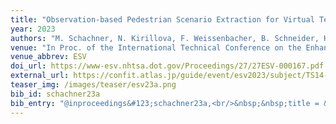 ```yaml
---
title: "Observation-based Pedestrian Scenario Extraction for Virtual Testing"
year: 2023
authors: "M. Schachner, N. Kirillova, F. Weissenbacher, B. Schneider, H. Possegger, H. Bischof, A. Aichberger, Z. F. Magosi, C. Klug"
venue: "In Proc. of the International Technical Conference on the Enhanced Safety of Vehicles"
venue_abbrev: ESV
doi_url: https://www-esv.nhtsa.dot.gov/Proceedings/27/27ESV-000167.pdf
external_url: https://confit.atlas.jp/guide/event/esv2023/subject/TS14-13/detail?lang=en
teaser_img: /images/teaser/esv23a.png
bib_id: schachner23a
bib_entry: "@inproceedings&#123;schachner23a,<br/>&nbsp;&nbsp;title = &#123;Observation-based Pedestrian Scenario Extraction for Virtual Testing&#125;,<br/>&nbsp;&nbsp;author = &#123;Schachner, Martin and Kirillova, Nadezda and Weissenbacher, Fabian and Schneider, Bernd and Possegger, Horst and Bischof, Horst and Aichberger, Arno and Magosi, Zoltan Ferenc and Klug, Corina&#125;,<br/>&nbsp;&nbsp;booktitle = &#123;Proc. of the International Technical Conference on the Enhanced Safety of Vehicles (ESV)&#125;,<br/>&nbsp;&nbsp;year = &#123;2023&#125;<br/>&#125;"
---
```

